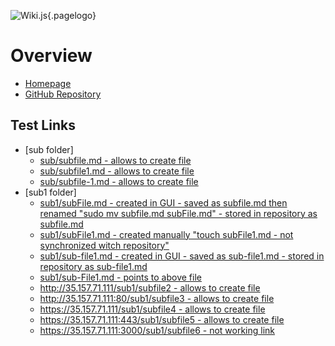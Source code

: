 <!-- TITLE: Home -->
<!-- SUBTITLE: A quick summary of Home -->

![Wiki.js](/uploads/logo.png "Logo"){.pagelogo}
# Overview
- [Homepage](https://35.157.71.111/home)
- [GitHub Repository](https://github.com/leszekszczepanski/wiki_js)

## Test Links
- [sub folder]
	- [sub/subfile.md - allows to create file](/sub/subfile)
	- [sub/subfile1.md - allows to create file](/sub/subfile1)
	- [sub/subfile-1.md - allows to create file](/sub/subfile-1)
- [sub1 folder]
	- [sub1/subFile.md - created in GUI - saved as subfile.md then renamed "sudo mv subfile.md subFile.md" - stored in repository as subfile.md](/sub1/subFile)
	- [sub1/subFile1.md - created manually "touch subFile1.md - not synchronized witch repository"](/sub1/subFile1)
	- [sub1/sub-file1.md - created in GUI - saved as sub-file1.md - stored in repository as sub-file1.md](/sub1/sub-file1)
	- [sub1/sub-File1.md - points to above file](/sub1/sub-File1)
	- [http://35.157.71.111/sub1/subfile2 - allows to create file](http://35.157.71.111/sub1/subfile2)
	- [http://35.157.71.111:80/sub1/subfile3 - allows to create file](http://35.157.71.111:80/sub1/subfile3)
	- [https://35.157.71.111/sub1/subfile4 - allows to create file](https://35.157.71.111/sub1/subfile4)
	- [https://35.157.71.111:443/sub1/subfile5 - allows to create file](https://35.157.71.111:443/sub1/subfile5)
	- [https://35.157.71.111:3000/sub1/subfile6 - not working link](https://35.157.71.111:3000/sub1/subfile6)